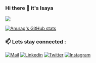 ### Hi there 👋 it's Isaya

![](https://komarev.com/ghpvc/?username=issyzac&color=green)


[![Anurag's GitHub stats](https://github-readme-stats.vercel.app/api?username=issyzac&show_icons=true&theme=dark)](https://github.com/anuraghazra/github-readme-stats)
<!-- [![Top Langs](https://github-readme-stats.vercel.app/api/top-langs/?username=okelloEnos)](https://github.com/anuraghazra/github-readme-stats)
-->
### 📫 Lets stay connected :

[![Mail](https://img.shields.io/badge/-Say%20Hi!-green?style=for-the-badge&logo=gmail)](mailto:issyzac.iz@gmail.com)
[![Linkedin](https://img.shields.io/badge/-LinkedIn-green?style=for-the-badge&logo=Linkedin)](https://www.linkedin.com/in/issyzac/)
[![Twitter](https://img.shields.io/badge/-Twitter-green?style=for-the-badge&logo=twitter)](https://twitter.com/IsayaZachariah)
[![Instagram](https://img.shields.io/badge/-Instagram-green?style=for-the-badge&logo=instagram)](https://www.instagram.com/issyzac/)
